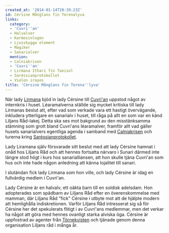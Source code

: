 ```yaml
---
created_at: '2014-01-14T20:39:23Z'
id: Cérsine Månglans fin Terenalyva
links:
  category:
  - 'Cuvri''an'
  - Halvalver
  - Karmosinlogen
  - Ljusskygga element
  - Magiker
  - Sanarialver
  mention:
  - Calniakrisen
  - 'Cuvri''an'
  - Lirmana Ithari fín Tanisol
  - Saréssianprotokollet
  - Vielon irayes
title: 'Cérsine Månglans fin Terena''lyva'
---
```


När lady [Lirmana] bjöd in lady Cérsine till [Cuvri'an] uppstod något av internkris i huset.
Léaramalverna ställde sig mycket kritiska till lady Lirmanas beslut att, efter vad som verkade vara
ett hastigt övervägande, inkludera ytterligare en sanarialv i huset, till råga på allt en som var en
känd Liljans Råd-lakej. Detta ska ses mot bakgrund av den misstänksamma stämning som grott bland
Cuvri'ans léaramalver, framför allt vad gäller husets sanarialvers egentliga agenda i samband med
[Calniakrisen] och turerna kring [Saréssianprotokollet].

Lady Liramana själv försvarade sitt beslut med att lady Cérsine hamnat i onåd hos Liljans Råd och
att hennes fortsatta närvaro i Sunari därmed inte längre stod högt i kurs hos sanarialliansen, att
hon skulle tjäna Cuvri'an som hus och inte hade någon anledning att känna lojalitet till sanari.

I slutändan fick lady Lirmana som hon ville, och lady Cérsine är idag en fullvärdig medlem i
Cuvri'an.

Lady Cérsine är en halvalv, ett oäkta barn till en soldisk adelsdam. Hon adopterades som spädbarn av
Liljans Råd efter en överenskommelse med mamman, där Liljans Råd "fick" Cérsine i utbyte mot att de
hjälpte modern att hemlighålla indiskretionen. Varför Liljans Råd intresserat sig så för Cérsine her
det spekulerats flitigt i av Cuvri'ans medlemmar, men det verkar ha något att göra med hennes
ovanligt starka alviska öga. Cérsine är uppfostrad av agenter från [Törnekvisten] och tjänade genom
denna organisation Liljans råd i många år.

  [Lirmana]: Lirmana_Ithari_fín_Tanisol
  [Cuvri'an]: Cuvrian
  [Calniakrisen]: Calniakrisen
  [Saréssianprotokollet]: Saréssianprotokollet
  [Törnekvisten]: Vielon_irayes